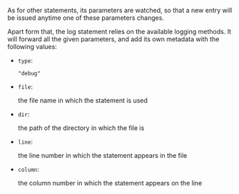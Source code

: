 As for other statements, its parameters are watched, so that a new entry will be issued anytime one of these parameters changes.

Apart form that, the log statement relies on the available logging methods. It will forward all the given parameters, and add its own metadata with the following values:

* `type`:

  `"debug"`

* `file`:

  the file name in which the statement is used

* `dir`:

  the path of the directory in which the file is

* `line`:

  the line number in which the statement appears in the file

* `column`:

  the column number in which the statement appears on the line
